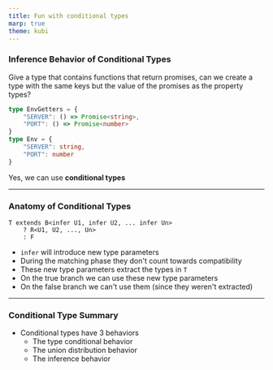 ```yaml
---
title: Fun with conditional types
marp: true
theme: kubi
---
```


### Inference Behavior of Conditional Types

<question>
Give a type that contains functions that return promises, can we create a type with the same keys but the value of the promises as the property types?

```ts
type EnvGetters = {
    "SERVER": () => Promise<string>,
    "PORT": () => Promise<number>
}
type Env = {
    "SERVER": string,
    "PORT": number
}
```

</question>

<answer>

Yes, we can use **conditional types**

</answer>

--- 
### Anatomy of Conditional Types

```
T extends B<infer U1, infer U2, ... infer Un>
    ? R<U1, U2, ..., Un> 
    : F
```

* `infer` will introduce new type parameters
* During the matching phase they don't count towards compatibility 
* These new type parameters extract the types in `T` 
* On the true branch we can use these new type parameters
* On the false branch we can't use them (since they weren't extracted)

----
### Conditional Type Summary

* Conditional types have 3 behaviors
    * The type conditional behavior
    * The union distribution behavior
    * The inference behavior
